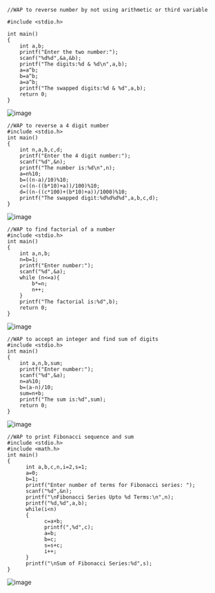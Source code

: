 ```
//WAP to reverse number by not using arithmetic or third variable

#include <stdio.h>

int main()
{
    int a,b;
    printf("Enter the two number:");
    scanf("%d%d",&a,&b);
    printf("The digits:%d & %d\n",a,b);
    a=a^b;
    b=a^b;
    a=a^b;
    printf("The swapped digits:%d & %d",a,b);
    return 0;
}
```
![image](https://user-images.githubusercontent.com/93079062/198190036-10d02e6b-7b7c-47aa-8403-db1560af3584.png)
```
//WAP to reverse a 4 digit number
#include <stdio.h>
int main()
{
    int n,a,b,c,d;
    printf("Enter the 4 digit number:");
    scanf("%d",&n);
    printf("The number is:%d\n",n);
    a=n%10;
    b=((n-a)/10)%10;
    c=((n-((b*10)+a))/100)%10;
    d=((n-((c*100)+(b*10)+a))/1000)%10;
    printf("The swapped digit:%d%d%d%d",a,b,c,d);
}
```
![image](https://user-images.githubusercontent.com/93079062/198192990-1c0a712f-d1c2-4da4-89bd-03225a2d2391.png)
```
//WAP to find factorial of a number
#include <stdio.h>
int main()
{   
    int a,n,b;
    n=b=1;
    printf("Enter number:");
    scanf("%d",&a);
    while (n<=a){
        b*=n;
        n++;
    }
    printf("The factorial is:%d",b);
    return 0;
}
```
![image](https://user-images.githubusercontent.com/93079062/198194684-de09b4f7-a56a-40f1-9452-1a096b7dcc06.png)
```
//WAP to accept an integer and find sum of digits
#include <stdio.h>
int main()
{   
    int a,n,b,sum;
    printf("Enter number:");
    scanf("%d",&a);
    n=a%10;
    b=(a-n)/10;
    sum=n+b;
    printf("The sum is:%d",sum);
    return 0;
}
```
![image](https://user-images.githubusercontent.com/93079062/198195003-f8de8f0c-98a1-4c54-90a8-f18e0bd28c8e.png)
```
//WAP to print Fibonacci sequence and sum
#include <stdio.h>
#include <math.h>
int main()
{
      int a,b,c,n,i=2,s=1;
      a=0;
      b=1;
      printf("Enter number of terms for Fibonacci series: ");
      scanf("%d",&n);
      printf("\nFibonacci Series Upto %d Terms:\n",n);
      printf("%d,%d",a,b);
      while(i<n)
      {
            c=a+b;
            printf(",%d",c);
            a=b;
            b=c;
            s=s+c;
            i++;
      }
      printf("\nSum of Fibonacci Series:%d",s);
}
```
![image](https://user-images.githubusercontent.com/93079062/198196580-e8557bd3-26cb-456d-823d-faf59d3f9137.png)



